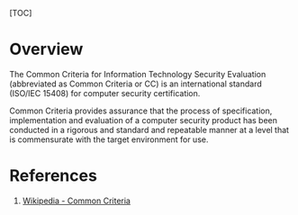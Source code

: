 [TOC]

# Overview
The Common Criteria for Information Technology Security Evaluation (abbreviated as Common Criteria or CC) is an international standard (ISO/IEC 15408) for computer security certification.

Common Criteria provides assurance that the process of specification, implementation and evaluation of a computer security product has been conducted in a rigorous and standard and repeatable manner at a level that is commensurate with the target environment for use.

# References
1. [Wikipedia - Common Criteria][1]

[1]: https://en.wikipedia.org/wiki/Common_Criteria "Wikipedia - Common Criteria"
